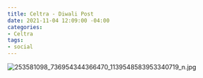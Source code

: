```yaml
---
title: Celtra - Diwali Post
date: 2021-11-04 12:09:00 -04:00
categories:
- Celtra
tags:
- social
---
```


![253581098_736954344366470_1139548583953340719_n.jpg](/uploads/253581098_736954344366470_1139548583953340719_n.jpg)